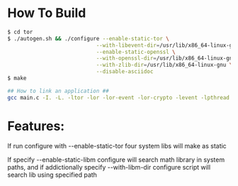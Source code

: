 # How To Build #
````bash
$ cd tor
$ ./autogen.sh && ./configure --enable-static-tor \
							--with-libevent-dir=/usr/lib/x86_64-linux-gnu  \
							--enable-static-openssl \
							--with-openssl-dir=/usr/lib/x86_64-linux-gnu/ \
							--with-zlib-dir=/usr/lib/x86_64-linux-gnu \
							--disable-asciidoc
$ make
````
````bash
## How to link an application ##
gcc main.c -I. -L. -ltor -lor -lor-event -lor-crypto -levent -lpthread -lor-ctime -lor-trunnel -lm -lz -lssl -lcrypto  -lkeccak-tiny -lcurve25519_donna -led25519_donna -led25519_ref10 -lpthread -static -o myapp
````
# Features: #

If run configure with --enable-static-tor four system libs will make as static

If specify --enable-static-libm configure will search math library in system paths, and if addictionally specify --with-libm-dir configure script will search lib using specified path
